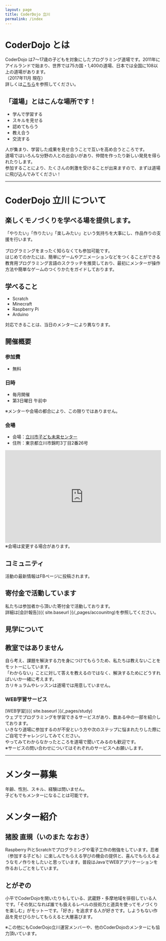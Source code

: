 ```yaml
---
layout: page
title: CoderDojo 立川
permalink: /index
---
```

# CoderDojo とは
CoderDojo は7〜17歳の子どもを対象にしたプログラミング道場です。2011年にアイルランドで始まり、世界では75カ国・1,400の道場、日本では全国に108以上の道場があります。<br>
（2017年11月 現在）<br>
詳しくは[こちら](https://coderdojo.jp/)を参照してください。

## 「道場」とはこんな場所です！
* 学んで学習する
* スキルを見せる
* 認めてもらう
* 教え合う
* 交流する

人が集まり、学習した成果を見せ合うことで互いを高め合うところです。<br>
道場ではいろんな分野の人との出会いがあり、仲間を作ったり新しい発見を得られたりします。<br>
参加することにより、たくさんの刺激を受けることが出来ますので、まずは道場に飛び込んでみてください！

---

# CoderDojo 立川 について
## 楽しくモノづくりを学べる場を提供します。<br>
「やりたい」「作りたい」「楽しみたい」という気持ちを大事にし、作品作りの支援を行います。<br>
<br>
プログラミングをまったく知らなくても参加可能です。<br>
はじめてのかたには、簡単にゲームやアニメーションなどをつくることができる教育用プログラミング言語のスクラッチを推奨しており、最初にメンターが操作方法や簡単なゲームのつくりかたをガイドしております。

## 学べること
* Scratch
* Minecraft
* Raspberry Pi
* Arduino

対応できることは、当日のメンターにより異なります。

## 開催概要
### 参加費
* 無料

### 日時
* 毎月開催
* 第3日曜日 午前中

※メンターや会場の都合により、この限りではありません。

### 会場
* 会場：[立川市子ども未来センター](http://t-mirai.com/)<br>
* 住所：東京都立川市錦町3丁目2番26号<br>

<iframe src="https://www.google.com/maps/embed?pb=!1m18!1m12!1m3!1d3240.307725086967!2d139.41739731472973!3d35.694044336877525!2m3!1f0!2f0!3f0!3m2!1i1024!2i768!4f13.1!3m3!1m2!1s0x6018e16242009271%3A0x247a9d16737df0de!2z56uL5bed5biC5a2Q44Gp44KC5pyq5p2l44K744Oz44K_44O8!5e0!3m2!1sja!2sjp!4v1509674748919" width="100%" height="300" frameborder="0" style="border:0" allowfullscreen></iframe><br>
※会場は変更する場合があります。

## コミュニティ
活動の最新情報はFBページに投稿されます。

## 寄付金で活動しています
私たちは参加者から頂いた寄付金で活動しております。<br>
詳細は[会計報告]({{ site.baseurl }}/_pages/accounitng)を参照してください。

## 見学について

## 教室ではありません
自ら考え、課題を解決する力を身につけてもらうため、私たちは教えないことをモットーにしています。<br>
「わからない」ことに対して答えを教えるのではなく、解決するためにどうすればいいか一緒に考えます。<br>
カリキュラムやレッスンは道場では用意していません。<br>
### WEB学習サービス
[WEB学習]({{ site.baseurl }}/_pages/study)<br>
ウェブでプログラミングを学習できるサービスがあり、数ある中の一部を紹介しております。<br>
いきなり道場に参加するのが不安という方や次のステップに悩まれたりした際にご自宅でチャレンジしてみてください。<br>
やってみてわからなかったところを道場で聞いてみるのも歓迎です。<br>
※サービスの問い合わせについてはそれぞれのサービスへお願いします。

---

# メンター募集
年齢、性別、スキル、経験は問いません。<br>
子どもでもメンターになることは可能です。

# メンター紹介
## 猪股 直規（いのまた なおき）
Raspberry PiとScratchでプログラミングや電子工作の勉強をしています。忍者（参加する子ども）に楽しんでもらえる学びの機会の提供と、喜んでもらえるようなモノ作りをしたいと思っています。普段はJavaでWEBアプリケーションを作るおしごとをしています。

## とがぞの
小平でCoderDojoを開いたりもしている、武蔵野・多摩地域を徘徊している人です。「その気になれば誰でも扱えるレベルの技術力と道具を使ってモノづくりを楽しむ」がモットーです。「好き」を追求する人が好きです。しようもない作品を見せびらかしてもらえると大層喜びます。

※この他にもCoderDojo立川運営メンバーや、他のCoderDojoのメンターにも協力頂いています。<br>
